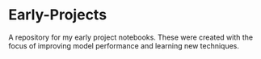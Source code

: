 # Early-Projects
A repository for my early project notebooks. These were created with the focus of improving model performance and learning new techniques.

